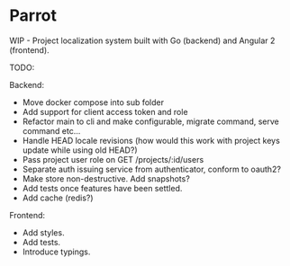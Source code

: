 # Parrot
WIP - Project localization system built with Go (backend) and Angular 2 (frontend).

TODO:

Backend:
- Move docker compose into sub folder
- Add support for client access token and role
- Refactor main to cli and make configurable, migrate command, serve command etc...
- Handle HEAD locale revisions (how would this work with project keys update while using old HEAD?)
- Pass project user role on GET /projects/:id/users
- Separate auth issuing service from authenticator, conform to oauth2?
- Make store non-destructive. Add snapshots?
- Add tests once features have been settled.
- Add cache (redis?)

Frontend:
- Add styles.
- Add tests.
- Introduce typings.
